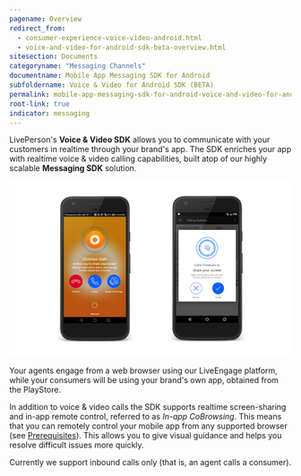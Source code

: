 ```yaml
---
pagename: Overview
redirect_from:
  - consumer-experience-voice-video-android.html
  - voice-and-video-for-android-sdk-beta-overview.html
sitesection: Documents
categoryname: "Messaging Channels"
documentname: Mobile App Messaging SDK for Android
subfoldername: Voice & Video for Android SDK (BETA)
permalink: mobile-app-messaging-sdk-for-android-voice-and-video-for-android-sdk-beta-overview.html
root-link: true
indicator: messaging
---
```


LivePerson's **Voice & Video SDK** allows you to communicate with your customers in realtime through your brand's app. The SDK enriches your app with realtime voice & video calling capabilities, built atop of our highly scalable **Messaging SDK** solution.

![screenshot_coapp](img/screenshot_coapp.png)

Your agents engage from a web browser using our LiveEngage platform, while your consumers will be using your brand's own app, obtained from the PlayStore.

In addition to voice & video calls the SDK supports realtime screen-sharing and in-app remote control, referred to as _In-app CoBrowsing_. This means that you can remotely control your mobile app from any supported browser (see [Prerequisites](consumer-experience-voice-video-android-prerequisites.html)). This allows you to give visual guidance and helps you resolve difficult issues more quickly.

Currently we support inbound calls only (that is, an agent calls a consumer).
